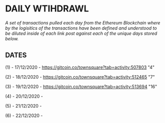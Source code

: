 # DAILY WTIHDRAWL

###### A set of transactions pulled each day from the Ethereum Blockchain where by the logisitics of the transactions have been defined and understood to be diluted inside of each link post against each of the unique days stored below.

## DATES

(1) - 17/12/2020 - https://gitcoin.co/townsquare?tab=activity:507803 "4"

(2) - 18/12/2020 - https://gitcoin.co/townsquare?tab=activity:512465 "7"

(3) - 19/12/2020 - https://gitcoin.co/townsquare?tab=activity:513694 "16"

(4) - 20/12/2020 -

(5) - 21/12/2020 - 

(6) - 22/12/2020 -
